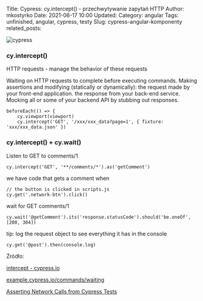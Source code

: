 Title: Cypress: cy.intercept() - przechwytywanie zapytań HTTP
Author: mkostyrko
Date: 2021-06-17 10:00
Updated:
Category: angular
Tags: unfinished, angular, cypress, testy
Slug: cypress-angular-komponenty
related_posts:


![cypress]()

### cy.intercept()

HTTP requests - manage the behavior of these requests

Waiting on HTTP requests to complete before executing commands. Making assertions and modifying (statically or dynamically): the request made by your front-end application.
the response from your back-end service. Mocking all or some of your backend API by stubbing out responses.

    beforeEach(() => {
        cy.viewport(viewport)
        cy.intercept('GET', '/xxx/xxx_data?page=1', { fixture: 'xxx/xxx_data.json' })
        
        
 ### cy.intercept() + cy.wait()
 
Listen to GET to comments/1

    cy.intercept('GET', '**/comments/*').as('getComment')


we have code that gets a comment when

    // the button is clicked in scripts.js
    cy.get('.network-btn').click()

wait for GET comments/1

    cy.wait('@getComment').its('response.statusCode').should('be.oneOf', [200, 304])
    
    
tip: log the request object to see everything it has in the console

    cy.get('@post').then(console.log)


Źródło:

[intercept - cypress.io](https://docs.cypress.io/api/commands/intercept)

[example.cypress.io/commands/waiting](https://example.cypress.io/commands/waiting)

[Asserting Network Calls from Cypress Tests](https://www.cypress.io/blog/2019/12/23/asserting-network-calls-from-cypress-tests/)


